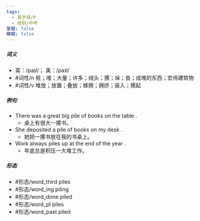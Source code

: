 ```yaml
---
tags:
  - 首字母/P
  - 级别/中考
掌握: false
模糊: false
---
```

##### 词义
- 英：/paɪl/； 美：/paɪl/
- #词性/n  桩；堆；大量；许多；绒头；摞；垛；沓；成堆的东西；宏伟建筑物
- #词性/v  堆放；放置；叠放；蜂拥；拥挤；装入；摞起
##### 例句
- There was a great big pile of books on the table .
	- 桌上有很大一摞书。
- She deposited a pile of books on my desk .
	- 她把一摞书放在我的书桌上。
- Work always piles up at the end of the year .
	- 年底总是积压一大堆工作。
##### 形态
- #形态/word_third piles
- #形态/word_ing piling
- #形态/word_done piled
- #形态/word_pl piles
- #形态/word_past piled

